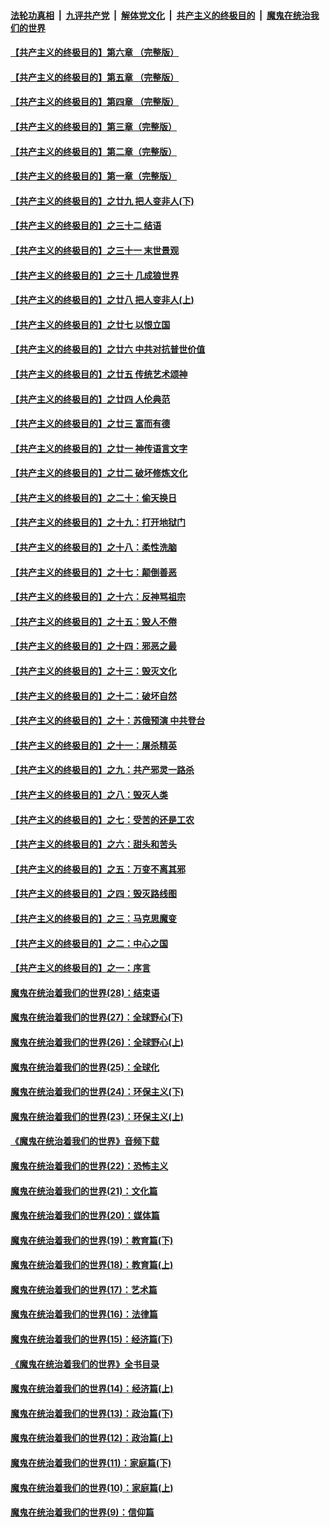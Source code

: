 

####  [法轮功真相](../../../../basic/blob/master/README.md?t=06011901) &nbsp;|&nbsp; [九评共产党](../../../../9ping.md/blob/master/README.md?t=06011901) &nbsp;|&nbsp; [解体党文化](../../../../jtdwh.md/blob/master/README.md?t=06011901)  &nbsp;|&nbsp; [共产主义的终极目的](../../../../gczydzjmd.md/blob/master/README.md?t=06011901) &nbsp;|&nbsp; [魔鬼在统治我们的世界](../../../../mgztzwmdsj.md/blob/master/README.md?t=06011901) 

#### [【共产主义的终极目的】第六章 （完整版）](../pages/nsc422/n11428913.md?t=06011901) 

#### [【共产主义的终极目的】第五章 （完整版）](../pages/nsc422/n11428912.md?t=06011901) 

#### [【共产主义的终极目的】第四章 （完整版）](../pages/nsc422/n11428907.md?t=06011901) 

#### [【共产主义的终极目的】第三章（完整版）](../pages/nsc422/n11428848.md?t=06011901) 

#### [【共产主义的终极目的】第二章（完整版）](../pages/nsc422/n11428831.md?t=06011901) 

#### [【共产主义的终极目的】第一章（完整版）](../pages/nsc422/n11417651.md?t=06011901) 

#### [【共产主义的终极目的】之廿九 把人变非人(下)](../pages/nsc422/n11344140.md?t=06011901) 

#### [【共产主义的终极目的】之三十二 结语](../pages/nsc422/n11360535.md?t=06011901) 

#### [【共产主义的终极目的】之三十一 末世景观](../pages/nsc422/n11351129.md?t=06011901) 

#### [【共产主义的终极目的】之三十 几成狼世界](../pages/nsc422/n11348280.md?t=06011901) 

#### [【共产主义的终极目的】之廿八 把人变非人(上)](../pages/nsc422/n11340492.md?t=06011901) 

#### [【共产主义的终极目的】之廿七 以恨立国](../pages/nsc422/n11336944.md?t=06011901) 

#### [【共产主义的终极目的】之廿六 中共对抗普世价值](../pages/nsc422/n11324785.md?t=06011901) 

#### [【共产主义的终极目的】之廿五 传统艺术颂神](../pages/nsc422/n11296396.md?t=06011901) 

#### [【共产主义的终极目的】之廿四 人伦典范](../pages/nsc422/n11296397.md?t=06011901) 

#### [【共产主义的终极目的】之廿三 富而有德](../pages/nsc422/n11283598.md?t=06011901) 

#### [【共产主义的终极目的】之廿一 神传语言文字](../pages/nsc422/n11263265.md?t=06011901) 

#### [【共产主义的终极目的】之廿二 破坏修炼文化](../pages/nsc422/n11245728.md?t=06011901) 

#### [【共产主义的终极目的】之二十：偷天换日](../pages/nsc422/n11238846.md?t=06011901) 

#### [【共产主义的终极目的】之十九：打开地狱门](../pages/nsc422/n11206376.md?t=06011901) 

#### [【共产主义的终极目的】之十八：柔性洗脑](../pages/nsc422/n11199994.md?t=06011901) 

#### [【共产主义的终极目的】之十七：颠倒善恶](../pages/nsc422/n11179782.md?t=06011901) 

#### [【共产主义的终极目的】之十六：反神骂祖宗](../pages/nsc422/n11166798.md?t=06011901) 

#### [【共产主义的终极目的】之十五：毁人不倦](../pages/nsc422/n11166792.md?t=06011901) 

#### [【共产主义的终极目的】之十四：邪恶之最](../pages/nsc422/n11150249.md?t=06011901) 

#### [【共产主义的终极目的】之十三：毁灭文化](../pages/nsc422/n11135227.md?t=06011901) 

#### [【共产主义的终极目的】之十二：破坏自然](../pages/nsc422/n11135214.md?t=06011901) 

#### [【共产主义的终极目的】之十：苏俄预演 中共登台](../pages/nsc422/n11118424.md?t=06011901) 

#### [【共产主义的终极目的】之十一：屠杀精英](../pages/nsc422/n11118442.md?t=06011901) 

#### [【共产主义的终极目的】之九：共产邪灵一路杀](../pages/nsc422/n11114139.md?t=06011901) 

#### [【共产主义的终极目的】之八：毁灭人类](../pages/nsc422/n11108503.md?t=06011901) 

#### [【共产主义的终极目的】之七：受苦的还是工农](../pages/nsc422/n11101809.md?t=06011901) 

#### [【共产主义的终极目的】之六：甜头和苦头](../pages/nsc422/n11096971.md?t=06011901) 

#### [【共产主义的终极目的】之五：万变不离其邪](../pages/nsc422/n11091285.md?t=06011901) 

#### [【共产主义的终极目的】之四：毁灭路线图](../pages/nsc422/n11086284.md?t=06011901) 

#### [【共产主义的终极目的】之三：马克思魔变](../pages/nsc422/n11061941.md?t=06011901) 

#### [【共产主义的终极目的】之二：中心之国](../pages/nsc422/n11047728.md?t=06011901) 

#### [【共产主义的终极目的】之一：序言](../pages/nsc422/n11086077.md?t=06011901) 

#### [魔鬼在统治着我们的世界(28)：结束语](../pages/nsc422/n10936246.md?t=06011901) 

#### [魔鬼在统治着我们的世界(27)：全球野心(下)](../pages/nsc422/n10928319.md?t=06011901) 

#### [魔鬼在统治着我们的世界(26)：全球野心(上)](../pages/nsc422/n10900318.md?t=06011901) 

#### [魔鬼在统治着我们的世界(25)：全球化](../pages/nsc422/n10788205.md?t=06011901) 

#### [魔鬼在统治着我们的世界(24)：环保主义(下)](../pages/nsc422/n10695307.md?t=06011901) 

#### [魔鬼在统治着我们的世界(23)：环保主义(上)](../pages/nsc422/n10688613.md?t=06011901) 

#### [《魔鬼在统治着我们的世界》音频下载](../pages/nsc422/n10635553.md?t=06011901) 

#### [魔鬼在统治着我们的世界(22)：恐怖主义](../pages/nsc422/n10614727.md?t=06011901) 

#### [魔鬼在统治着我们的世界(21)：文化篇](../pages/nsc422/n10597706.md?t=06011901) 

#### [魔鬼在统治着我们的世界(20)：媒体篇](../pages/nsc422/n10586579.md?t=06011901) 

#### [魔鬼在统治着我们的世界(19)：教育篇(下)](../pages/nsc422/n10564808.md?t=06011901) 

#### [魔鬼在统治着我们的世界(18)：教育篇(上)](../pages/nsc422/n10526970.md?t=06011901) 

#### [魔鬼在统治着我们的世界(17)：艺术篇](../pages/nsc422/n10499093.md?t=06011901) 

#### [魔鬼在统治着我们的世界(16)：法律篇](../pages/nsc422/n10485969.md?t=06011901) 

#### [魔鬼在统治着我们的世界(15)：经济篇(下)](../pages/nsc422/n10469975.md?t=06011901) 

#### [《魔鬼在统治着我们的世界》全书目录](../pages/nsc422/n10464261.md?t=06011901) 

#### [魔鬼在统治着我们的世界(14)：经济篇(上)](../pages/nsc422/n10457370.md?t=06011901) 

#### [魔鬼在统治着我们的世界(13)：政治篇(下)](../pages/nsc422/n10448270.md?t=06011901) 

#### [魔鬼在统治着我们的世界(12)：政治篇(上)](../pages/nsc422/n10444576.md?t=06011901) 

#### [魔鬼在统治着我们的世界(11)：家庭篇(下)](../pages/nsc422/n10440961.md?t=06011901) 

#### [魔鬼在统治着我们的世界(10)：家庭篇(上)](../pages/nsc422/n10435448.md?t=06011901) 

#### [魔鬼在统治着我们的世界(9)：信仰篇](../pages/nsc422/n10432159.md?t=06011901) 

